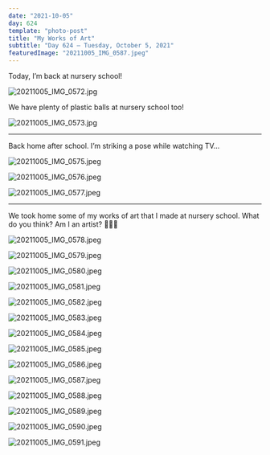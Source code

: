 ```yaml
---
date: "2021-10-05"
day: 624
template: "photo-post"
title: "My Works of Art"
subtitle: "Day 624 – Tuesday, October 5, 2021"
featuredImage: "20211005_IMG_0587.jpeg"
---
```


Today, I’m back at nursery school!

![20211005_IMG_0572.jpg](20211005_IMG_0572.jpg)

We have plenty of plastic balls at nursery school too!

![20211005_IMG_0573.jpg](20211005_IMG_0573.jpg)

<hr />

Back home after school. I’m striking a pose while watching TV…

![20211005_IMG_0575.jpeg](20211005_IMG_0575.jpeg)

![20211005_IMG_0576.jpeg](20211005_IMG_0576.jpeg)

![20211005_IMG_0577.jpeg](20211005_IMG_0577.jpeg)

<hr />

We took home some of my works of art that I made at nursery school. What do you think? Am I an artist? 👨🏻‍🎨

![20211005_IMG_0578.jpeg](20211005_IMG_0578.jpeg)

![20211005_IMG_0579.jpeg](20211005_IMG_0579.jpeg)

![20211005_IMG_0580.jpeg](20211005_IMG_0580.jpeg)

![20211005_IMG_0581.jpeg](20211005_IMG_0581.jpeg)

![20211005_IMG_0582.jpeg](20211005_IMG_0582.jpeg)

![20211005_IMG_0583.jpeg](20211005_IMG_0583.jpeg)

![20211005_IMG_0584.jpeg](20211005_IMG_0584.jpeg)

![20211005_IMG_0585.jpeg](20211005_IMG_0585.jpeg)

![20211005_IMG_0586.jpeg](20211005_IMG_0586.jpeg)

![20211005_IMG_0587.jpeg](20211005_IMG_0587.jpeg)

![20211005_IMG_0588.jpeg](20211005_IMG_0588.jpeg)

![20211005_IMG_0589.jpeg](20211005_IMG_0589.jpeg)

![20211005_IMG_0590.jpeg](20211005_IMG_0590.jpeg)

![20211005_IMG_0591.jpeg](20211005_IMG_0591.jpeg)
